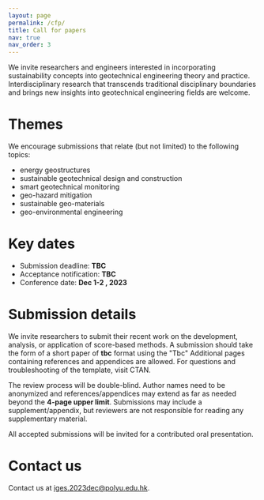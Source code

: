 ```yaml
---
layout: page
permalink: /cfp/
title: Call for papers
nav: true
nav_order: 3
---
```


We invite researchers and engineers interested in incorporating sustainability concepts into geotechnical engineering theory and practice. Interdisciplinary research that transcends traditional disciplinary boundaries and brings new insights into geotechnical engineering fields are welcome.

# Themes

We encourage submissions that relate (but not limited) to the following topics:

* energy geostructures
* sustainable geotechnical design and construction
* smart geotechnical monitoring
* geo-hazard mitigation
* sustainable geo-materials
* geo-environmental engineering

# Key dates

* Submission deadline: **TBC**
* Acceptance notification: **TBC**
* Conference date: **Dec 1-2 , 2023**

# Submission details

We invite researchers to submit their recent work on the development, analysis, or application of score-based methods. A submission should take the form of a short paper of **tbc** format using the "Tbc" Additional pages containing references and appendices are allowed. For questions and troubleshooting of the template, visit CTAN.

The review process will be double-blind. Author names need to be anonymized and references/appendices may extend as far as needed beyond the **4-page upper limit**. Submissions may include a supplement/appendix, but reviewers are not responsible for reading any supplementary material.

All accepted submissions will be invited for a contributed oral presentation.


# Contact us

Contact us at [iges.2023dec@polyu.edu.hk](mailto:iges.2023dec@polyu.edu.hk).
